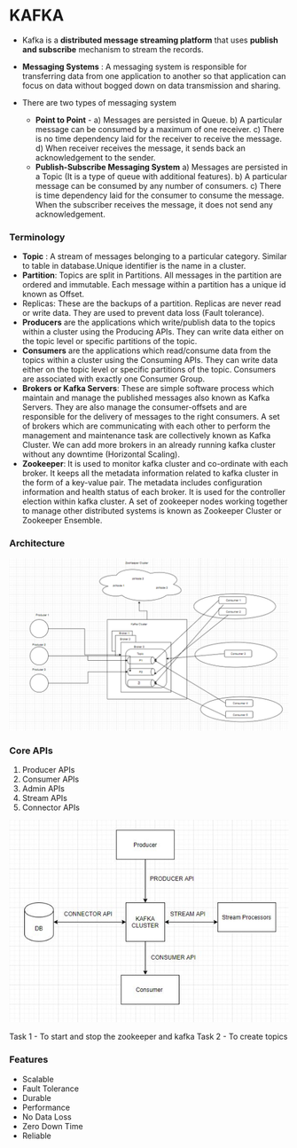 # KAFKA

- Kafka is a **distributed message streaming platform** that uses **publish and subscribe** mechanism to stream the records.
- **Messaging Systems** : A messaging system is responsible for transferring data from one application to another so that application can focus on data without bogged down on data transmission and sharing.
- There are two types of messaging system

  - **Point to Point** -
    a) Messages are persisted in Queue.
    b) A particular message can be consumed by a maximum of one receiver.
    c) There is no time dependency laid for the receiver to receive the message.
    d) When receiver receives the message, it sends back an acknowledgement to the sender.
  - **Publish-Subscribe Messaging System**
    a) Messages are persisted in a Topic (It is a type of queue with additional features).
    b) A particular message can be consumed by any number of consumers.
    c) There is time dependency laid for the consumer to consume the message.
    When the subscriber receives the message, it does not send any acknowledgement.

### Terminology

- **Topic** : A stream of messages belonging to a particular category. Similar to table in database.Unique identifier is the name in a cluster.
- **Partition**: Topics are split in Partitions. All messages in the partition are ordered and immutable. Each message within a partition has a unique id known as Offset.
- Replicas: These are the backups of a partition. Replicas are never read or write data. They are used to prevent data loss (Fault tolerance).
- **Producers** are the applications which write/publish data to the topics within a cluster using the Producing APIs. They can write data either on the topic level or specific partitions of the topic.
- **Consumers** are the applications which read/consume data from the topics within a cluster using the Consuming APIs. They can write data either on the topic level or specific partitions of the topic. Consumers are associated with exactly one Consumer Group.
- **Brokers or Kafka Servers**: These are simple software process which maintain and manage the published messages also known as Kafka Servers. They are also manage the consumer-offsets and are responsible for the delivery of messages to the right consumers. A set of brokers which are communicating with each other to perform the management and maintenance task are collectively known as Kafka Cluster. We can add more brokers in an already running kafka cluster without any downtime (Horizontal Scaling).
- **Zookeeper**: It is used to monitor kafka cluster and co-ordinate with each broker. It keeps all the metadata information related to kafka cluster in the form of a key-value pair. The metadata includes configuration information and health status of each broker. It is used for the controller election within kafka cluster. A set of zookeeper nodes working together to manage other distributed systems is known as Zookeeper Cluster or Zookeeper Ensemble.

### Architecture

![Architecture](./resources/Architecture.PNG?raw=true "Architecture")

### Core APIs

1. Producer APIs
2. Consumer APIs
3. Admin APIs
4. Stream APIs
5. Connector APIs

![APIs](./resources/APIs.jpg?raw=true "APIs")

Task 1 - To start and stop the zookeeper and kafka
Task 2 - To create topics

### Features

- Scalable
- Fault Tolerance
- Durable
- Performance
- No Data Loss
- Zero Down Time
- Reliable
